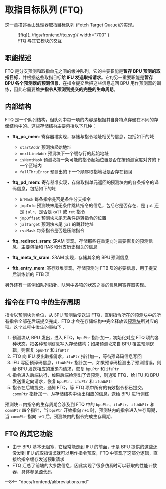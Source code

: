 # 取指目标队列 (FTQ)
这一章描述香山处理器取指目标队列 (Fetch Target Queue)的实现。
<figure markdown>
  ![ftq](../figs/frontend/ftq.svg){ width="700" }
  <figcaption>FTQ 与其它模块的交互</figcaption>
</figure>

## 职能描述
FTQ 是分支预测和取指单元之间的缓冲队列，它的主要职能是**暂存 BPU 预测的取指目标**，并根据这些取指目标**给 IFU 发送取指请求**。它的另一重要职能是**暂存 BPU 各个预测器的预测信息**，在指令提交后把这些信息送回 BPU 用作预测器的训练，因此它需要**维护指令从预测到提交的完整的生命周期**。

## 内部结构
FTQ 是一个队列结构，但队列中每一项的内容是根据其自身特点存储在不同的存储结构中的。这些存储结构主要包括以下几种：

- **ftq_pc_mem**: 寄存器堆实现，存储与指令地址相关的信息，包括如下的域
  
    - `startAddr` 预测块起始地址
    - `nextLineAddr` 预测块下一个缓存行的起始地址
    - `isNextMask` 预测块每一条可能的指令起始位置是否在按预测宽度对齐的下一个区域内
    - `fallThruError` 预测出的下一个顺序取指地址是否存在错误

- **ftq_pd_mem**: 寄存器堆实现，存储取指单元返回的预测块内的各条指令的译码信息，包括如下的域

    - `brMask` 每条指令是否是条件分支指令
    - `jmpInfo` 预测块末尾无条件跳转指令的信息，包括它是否存在、是 `jal` 还是 `jalr`、是否是 `call` 或 `ret` 指令
    - `jmpOffset` 预测块末尾无条件跳转指令的位置
    - `jalTarget` 预测块末尾 `jal` 的跳转地址
    - `rvcMask` 每条指令是否是压缩指令

- **ftq_redirect_sram**: SRAM 实现，存储那些在重定向时需要恢复的预测信息，主要包括和 RAS 和分支历史相关的信息

- **ftq_meta_1r_sram**: SRAM 实现，存储其余的 BPU 预测信息

- **ftb_entry_mem**: 寄存器堆实现，存储预测时 FTB 项的必要信息，用于提交后训练新的 FTB 项

另外还有一些例如队列指针、队列中各项的状态之类的信息用寄存器实现。


## 指令在 FTQ 中的生存周期
指令以[预测块](./bp.md#pred-block)为单位，从 BPU 预测后便送进 FTQ，直到指令所在的[预测块](./bp.md#pred-block)中的所有指令全部在后端提交完成，FTQ 才会在存储结构中完全释放该[预测块](./bp.md#pred-block)所对应的项。这个过程中发生的事如下：

1. 预测块从 BPU 发出，进入 FTQ，`bpuPtr` 指针加一，初始化对应 FTQ 项的各种状态，把各种预测信息写入存储结构；如果预测块来自 BPU 覆盖预测逻辑，则恢复 `bpuPtr` 和 `ifuPtr`
2. FTQ 向 IFU 发出取指请求，`ifuPtr` 指针加一，等待预译码信息写回
3. IFU 写回预译码信息，`ifuWbPtr` 指针加一，如果预译码检测出了预测错误，则给 BPU 发送相应的重定向请求，恢复 `bpuPtr` 和 `ifuPtr`
4. 指令进入后端执行，如果后端检测出了误预测，则通知 FTQ，给 IFU 和 BPU 发送重定向请求，恢复 `bpuPtr`、`ifuPtr` 和 `ifuWbPtr`
5. 指令在后端提交，通知 FTQ，等 FTQ 项中所有的有效指令都已提交，`commPtr` 指针加一，从存储结构中读出相应的信息，送给 BPU 进行训练

预测块 `n` 内指令的生存周期会涉及到 FTQ 中的 `bpuPtr`、`ifuPtr`、`ifuWbPtr` 和 `commPtr` 四个指针，当 `bpuPtr` 开始指向 `n+1` 时，预测块内的指令进入生存周期，当 `commPtr` 指向 `n+1` 后，预测块内的指令完成生存周期。

## FTQ 的其它功能
- 由于 BPU 基本无阻塞，它经常能走到 IFU 的前面，于是 BPU 提供的这些还没发到 IFU 的取指请求就可以用作指令预取，FTQ 中实现了这部分逻辑，直接给指令缓存发送预取请求
- FTQ 汇总了前端的大多数信息，因此实现了很多仿真时可以获取的性能计数器，具体参见[源代码](https://github.com/OpenXiangShan/XiangShan/blob/20bb5c4c094f06264df0e406d0df058f04ccc21c/src/main/scala/xiangshan/frontend/NewFtq.scala#L1024-L1206)

--8<-- "docs/frontend/abbreviations.md"